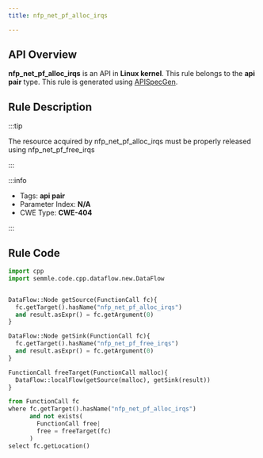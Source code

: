 ```yaml
---
title: nfp_net_pf_alloc_irqs

---
```



## API Overview
**nfp_net_pf_alloc_irqs** is an API in **Linux kernel**. This rule belongs to the **api pair** type. This rule is generated using [APISpecGen](../../tools/APISpecGen).
## Rule Description

:::tip

The resource acquired by nfp_net_pf_alloc_irqs must be properly released using nfp_net_pf_free_irqs

:::

:::info

- Tags: **api pair**
- Parameter Index: **N/A**
- CWE Type: **CWE-404**

:::

## Rule Code
```python
import cpp
import semmle.code.cpp.dataflow.new.DataFlow


DataFlow::Node getSource(FunctionCall fc){
  fc.getTarget().hasName("nfp_net_pf_alloc_irqs")
  and result.asExpr() = fc.getArgument(0)
}

DataFlow::Node getSink(FunctionCall fc){
  fc.getTarget().hasName("nfp_net_pf_free_irqs")
  and result.asExpr() = fc.getArgument(0)
}

FunctionCall freeTarget(FunctionCall malloc){
  DataFlow::localFlow(getSource(malloc), getSink(result))
}

from FunctionCall fc
where fc.getTarget().hasName("nfp_net_pf_alloc_irqs")
      and not exists(
        FunctionCall free| 
        free = freeTarget(fc)
      )
select fc.getLocation()

    
```